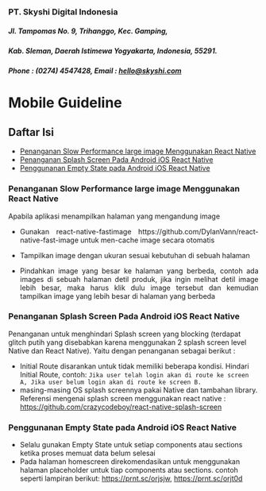 ### PT. Skyshi Digital Indonesia
##### Jl. Tampomas No. 9, Trihanggo, Kec. Gamping,
##### Kab. Sleman, Daerah Istimewa Yogyakarta, Indonesia, 55291.
##### Phone : (0274) 4547428, Email : hello@skyshi.com 

# Mobile Guideline 

## Daftar Isi
- [Penanganan Slow Performance large image Menggunakan React Native](#penanganan-slow-performance-large-image-menggunakan-react-native)
- [Penanganan Splash Screen Pada Android iOS React Native](#penanganan-splash-screen-pada-android-ios-react-native)
- [Penggunanan Empty State pada Android iOS React Native](#penggunanan-empty-state-pada-android-ios-react-native)

    
### Penanganan Slow Performance large image Menggunakan React Native
Apabila aplikasi menampilkan halaman yang mengandung image 
- <p align="justify">Gunakan react-native-fastimage https://github.com/DylanVann/react-native-fast-image untuk men-cache image secara otomatis</p>
- <p align="justify">Tampilkan image dengan ukuran sesuai kebutuhan di sebuah halaman</p>
- <p align="justify">Pindahkan image yang besar ke halaman yang berbeda, contoh ada images di sebuah halaman detil produk, jika ingin melihat detil image lebih besar, maka harus klik dulu image tersebut dan kemudian tampilkan image yang lebih besar di halaman yang berbeda</p>

### Penanganan Splash Screen Pada Android iOS React Native
Penanganan untuk menghindari Splash screen yang blocking (terdapat glitch putih yang disebabkan karena menggunakan 2 splash screen level Native dan React Native). Yaitu dengan penanganan sebagai berikut :
- Initial Route disarankan untuk tidak memiliki beberapa kondisi. Hindari Initial Route, contoh: `Jika user telah login akan di route ke screen A, Jika user belum login akan di route ke screen B.`
- masing-masing OS splash screennya pakai Native dan tambahan library. Referensi mengenai splash screen menggunakan react native : https://github.com/crazycodeboy/react-native-splash-screen

### Penggunanan Empty State pada Android iOS React Native
- Selalu gunakan Empty State untuk setiap components atau sections ketika proses memuat data belum selesai
- Pada halaman homescreen direkomendasikan untuk menggunakan halaman placeholder untuk tiap components atau sections. contoh seperti lampiran berikut: https://prnt.sc/orjsjw, https://prnt.sc/orjt0d

